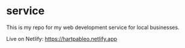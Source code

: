 # service
This is my repo for my web development service for local businesses.

Live on Netlify:
https://hartpableo.netlify.app

